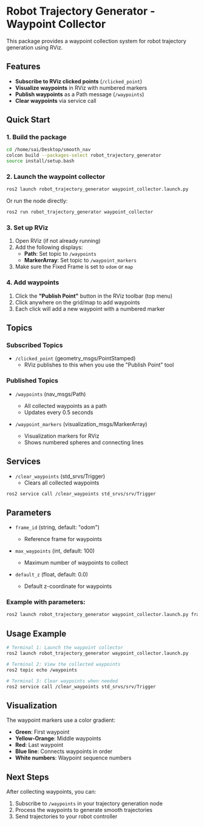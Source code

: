 # Robot Trajectory Generator - Waypoint Collector

This package provides a waypoint collection system for robot trajectory generation using RViz.

## Features

- **Subscribe to RViz clicked points** (`/clicked_point`)
- **Visualize waypoints** in RViz with numbered markers
- **Publish waypoints** as a Path message (`/waypoints`)
- **Clear waypoints** via service call

## Quick Start

### 1. Build the package

```bash
cd /home/sai/Desktop/smooth_nav
colcon build --packages-select robot_trajectory_generator
source install/setup.bash
```

### 2. Launch the waypoint collector

```bash
ros2 launch robot_trajectory_generator waypoint_collector.launch.py
```

Or run the node directly:

```bash
ros2 run robot_trajectory_generator waypoint_collector
```

### 3. Set up RViz

1. Open RViz (if not already running)
2. Add the following displays:
   - **Path**: Set topic to `/waypoints`
   - **MarkerArray**: Set topic to `/waypoint_markers`
3. Make sure the Fixed Frame is set to `odom` or `map`

### 4. Add waypoints

1. Click the **"Publish Point"** button in the RViz toolbar (top menu)
2. Click anywhere on the grid/map to add waypoints
3. Each click will add a new waypoint with a numbered marker

## Topics

### Subscribed Topics

- `/clicked_point` (geometry_msgs/PointStamped)
  - RViz publishes to this when you use the "Publish Point" tool

### Published Topics

- `/waypoints` (nav_msgs/Path)
  - All collected waypoints as a path
  - Updates every 0.5 seconds

- `/waypoint_markers` (visualization_msgs/MarkerArray)
  - Visualization markers for RViz
  - Shows numbered spheres and connecting lines

## Services

- `/clear_waypoints` (std_srvs/Trigger)
  - Clears all collected waypoints

```bash
ros2 service call /clear_waypoints std_srvs/srv/Trigger
```

## Parameters

- `frame_id` (string, default: "odom")
  - Reference frame for waypoints
  
- `max_waypoints` (int, default: 100)
  - Maximum number of waypoints to collect
  
- `default_z` (float, default: 0.0)
  - Default z-coordinate for waypoints

### Example with parameters:

```bash
ros2 launch robot_trajectory_generator waypoint_collector.launch.py frame_id:=map max_waypoints:=50
```

## Usage Example

```bash
# Terminal 1: Launch the waypoint collector
ros2 launch robot_trajectory_generator waypoint_collector.launch.py

# Terminal 2: View the collected waypoints
ros2 topic echo /waypoints

# Terminal 3: Clear waypoints when needed
ros2 service call /clear_waypoints std_srvs/srv/Trigger
```

## Visualization

The waypoint markers use a color gradient:
- **Green**: First waypoint
- **Yellow-Orange**: Middle waypoints
- **Red**: Last waypoint
- **Blue line**: Connects waypoints in order
- **White numbers**: Waypoint sequence numbers

## Next Steps

After collecting waypoints, you can:
1. Subscribe to `/waypoints` in your trajectory generation node
2. Process the waypoints to generate smooth trajectories
3. Send trajectories to your robot controller
